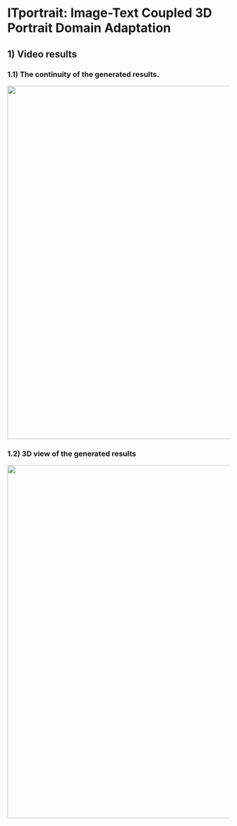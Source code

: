 

# ITportrait: Image-Text Coupled 3D Portrait Domain Adaptation

## 1) Video results


### 1.1) The continuity of the generated results.

<center class="half">
    <img src="others/change.gif" width="800"/>
</center>


### 1.2) 3D view of the generated results

<center class="half">
    <img src="others/3dshow.gif" width="800"/>
</center>
